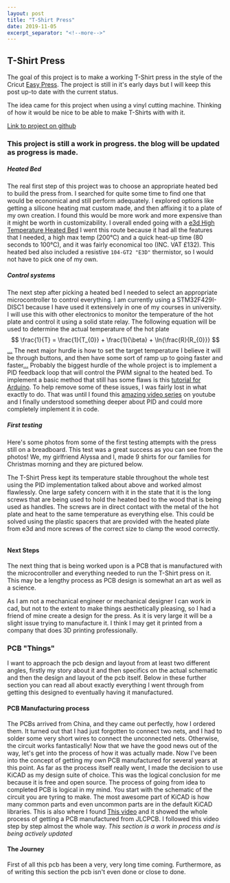 ```yaml
---
layout: post
title: "T-Shirt Press"
date: 2019-11-05
excerpt_separator: "<!--more-->"
---
```

## T-Shirt Press
The goal of this project is to make a working T-Shirt press in the style of the Cricut [Easy Press](https://cricut.com/en_us/cricut-easypress).
The project is still in it's early days but I will keep this post up-to date with the current status.

The idea came for this project when using a vinyl cutting machine. Thinking of how it would be nice to be able to
make T-Shirts with with it.
<!--more-->
[Link to project on github](https://github.com/Maxunm/TShirtPress)
### This project is still a work in progress. the blog will be updated as progress is made.

##### Heated Bed
The real first step of this project was to choose an appropriate heated bed to build the press from. I searched for quite some time to find one that would be economical and still perform adequately. I explored options like getting a silicone heating mat custom made, and then affixing it to a plate of my own creation. I found this would be more work and more expensive than it might be worth in customizability. I overall ended going with a [e3d High Temperature Heated Bed](https://e3d-online.com/high-temperature-heated-beds) I went this route because it had all the features that I needed, a high max temp (200&deg;C) and a quick heat-up time (80 seconds to 100&deg;C), and it was fairly economical too (INC. VAT &pound;132). This heated bed also included a resistive `104-GT2 "E3D"` thermistor, so I would not have to pick one of my own.

##### Control systems
The next step after picking a heated bed I needed to select an appropriate microcontroller to control everything. I am currently using a STM32F429I-DISC1 because I have used it extensively in one of my courses in university. I will use this with other electronics to monitor the temperature of the hot plate and control it using a solid state relay. The following equation will be used to determine the actual temperature of the hot plate$$ \frac{1}{T} = \frac{1}{T_{0}} + \frac{1}{\beta} + \ln{\frac{R}{R_{0}}} $$[...](https://community.st.com/s/question/0D50X0000AU39YK/is-stm32-microcontrols-are-capable-to-calculate-natural-logarithm-) The next major hurdle is how to set the target temperature I believe it will be through buttons, and then have some sort of ramp up to going faster and faster[...](https://community.st.com/s/question/0D50X00009XkWSgSAN/detecting-long-button-press-on-stm32f3) Probably the biggest hurdle of the whole project is to implement a PID feedback loop that will control the PWM signal to the heated bed. To implement a basic method that still has some flaws is this [tutorial for Arduino](https://www.teachmemicro.com/arduino-pid-control-tutorial/). To help remove some of these issues, I was fairly lost in what exactly to do. That was until I found this [amazing video series](https://www.youtube.com/playlist?list=PLwm8dUsxSPw_5t5QjZ6hnl5nSMBPPK4Hv) on youtube and I finally understood something deeper about PID and could more completely implement it in code.

##### First testing
Here's some photos from some of the first testing attempts with the press still on a breadboard. This test was a great success as you can see from the photos! We, my girlfriend Alyssa and I, made 9 shirts for our families for Christmas morning and they are pictured below.

The T-Shirt Press kept its temperature stable throughout the whole test using the PID implementation talked about above and worked almost flawlessly. One large safety concern with it in the state that it is the long screws that are being used to hold the heated bed to the wood that is being used as handles. The screws are in direct contact with the metal of the hot plate and heat to the same temperature as everything else. This could be solved using the plastic spacers that are provided with the heated plate from e3d and more screws of the correct size to clamp the wood correctly. 
<div class="box alt">
<div class="row gtr-50 gtr-uniform">
<div class="col-6">
    <span class="image fit">
        <img src="/images/testing1.jpg" alt>
    </span>
</div>
<div class="col-6">
    <span class="image fit">
        <img src="/images/testing2.jpg" alt>
    </span>
</div>
<div class="col-6">
    <span class="image fit">
        <img src="/images/testing3.jpg" alt>
    </span>
</div>
<div class="col-6">
    <span class="image fit">
        <img src="/images/testing4.jpg" alt>
    </span>
</div>
</div>
</div>

#### Next Steps 
The next thing that is being worked upon is a PCB that is manufactured with the microcontroller and everything needed to run the T-Shirt press on it. This may be a lengthy process as PCB design is somewhat an art as well as a science.

As I am not a mechanical engineer or mechanical designer I can work in cad, but not to the extent to make things aesthetically pleasing, so I had a friend of mine create a design for the press. As it is very large it will be a slight issue trying to manufacture it. I think I may get it printed from a company that does 3D printing professionally. 

### PCB "Things"
I want to approach the pcb design and layout from at least two different angles, firstly my story about it and then specifics on the actual schematic and then the design and layout of the pcb itself. Below in these further section you can read all about exactly everything I went through from getting this designed to eventually having it manufactured. 

#### PCB Manufacturing process
The PCBs arrived from China, and they came out perfectly, how I ordered them. It turned out that I had just forgotten to connect two nets, and I had to solder some very short wires to connect the unconnected nets. Otherwise, the circuit works fantastically! Now that we have the good news out of the way, let's get into the process of how it was actually made. Now I've been into the concept of getting my own PCB manufactured for several years at this point. As far as the process itself really went, I made the decision to use KiCAD as my design suite of choice. This was the logical conclusion for me because it is free and open source. The process of going from idea to completed PCB is logical in my mind. You start with the schematic of the circuit you are tyring to make. The most awesome part of KiCAD is how many common parts and even uncommon parts are in the default KiCAD libraries. This is also where I found [This video](https://www.youtube.com/watch?v=t5phi3nT8OU) and it showed the whole process of getting a PCB manufactured from JLCPCB. I followed this video step by step almost the whole way. *This section is a work in process and is being actively updated*


#### The Journey
First of all this pcb has been a very, very long time coming. Furthermore, as of writing this section the pcb isn't even done or close to done. 

[//]: # (This loads the latex converter.)
<script type="text/javascript" async
  src="https://cdn.mathjax.org/mathjax/latest/MathJax.js?config=TeX-MML-AM_CHTML">
</script>